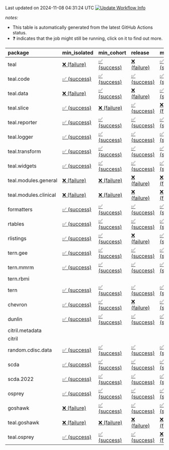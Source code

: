 Last updated on 2024-11-08 04:31:24 UTC [![Update Workflow
Info](https://github.com/averissimo/verdepcheck-status/actions/workflows/update.yaml/badge.svg)](https://github.com/averissimo/verdepcheck-status/actions/workflows/update.yaml)

*notes:*

-   This table is automatically generated from the latest GitHub Actions
    status.
-   ❓ indicates that the job might still be running, click on it to
    find out more.

<table>
<colgroup>
<col style="width: 4%" />
<col style="width: 23%" />
<col style="width: 23%" />
<col style="width: 23%" />
<col style="width: 23%" />
</colgroup>
<thead>
<tr class="header">
<th style="text-align: left;">package</th>
<th style="text-align: left;">min_isolated</th>
<th style="text-align: left;">min_cohort</th>
<th style="text-align: left;">release</th>
<th style="text-align: left;">max</th>
</tr>
</thead>
<tbody>
<tr class="odd">
<td style="text-align: left;">teal</td>
<td
style="text-align: left;"><a href="https://github.com/insightsengineering/teal/actions/runs/11648237548/job/32434433464">❌
(failure)</a></td>
<td
style="text-align: left;"><a href="https://github.com/insightsengineering/teal/actions/runs/11648237548/job/32434433398">✅
(success)</a></td>
<td
style="text-align: left;"><a href="https://github.com/insightsengineering/teal/actions/runs/11648237548/job/32434433612">❌
(failure)</a></td>
<td
style="text-align: left;"><a href="https://github.com/insightsengineering/teal/actions/runs/11648237548/job/32434433548">✅
(success)</a></td>
</tr>
<tr class="even">
<td style="text-align: left;">teal.code</td>
<td
style="text-align: left;"><a href="https://github.com/insightsengineering/teal.code/actions/runs/11648248897/job/32434455888">✅
(success)</a></td>
<td
style="text-align: left;"><a href="https://github.com/insightsengineering/teal.code/actions/runs/11648248897/job/32434455808">✅
(success)</a></td>
<td
style="text-align: left;"><a href="https://github.com/insightsengineering/teal.code/actions/runs/11648248897/job/32434455961">✅
(success)</a></td>
<td
style="text-align: left;"><a href="https://github.com/insightsengineering/teal.code/actions/runs/11648248897/job/32434455704">✅
(success)</a></td>
</tr>
<tr class="odd">
<td style="text-align: left;">teal.data</td>
<td
style="text-align: left;"><a href="https://github.com/insightsengineering/teal.data/actions/runs/11648239950/job/32434437994">❌
(failure)</a></td>
<td
style="text-align: left;"><a href="https://github.com/insightsengineering/teal.data/actions/runs/11648239950/job/32434437846">✅
(success)</a></td>
<td
style="text-align: left;"><a href="https://github.com/insightsengineering/teal.data/actions/runs/11648239950/job/32434438095">❌
(failure)</a></td>
<td
style="text-align: left;"><a href="https://github.com/insightsengineering/teal.data/actions/runs/11648239950/job/32434437913">✅
(success)</a></td>
</tr>
<tr class="even">
<td style="text-align: left;">teal.slice</td>
<td
style="text-align: left;"><a href="https://github.com/insightsengineering/teal.slice/actions/runs/11648244059/job/32434446088">✅
(success)</a></td>
<td
style="text-align: left;"><a href="https://github.com/insightsengineering/teal.slice/actions/runs/11648244059/job/32434445926">❌
(failure)</a></td>
<td
style="text-align: left;"><a href="https://github.com/insightsengineering/teal.slice/actions/runs/11648244059/job/32434446163">✅
(success)</a></td>
<td
style="text-align: left;"><a href="https://github.com/insightsengineering/teal.slice/actions/runs/11648244059/job/32434446005">❌
(failure)</a></td>
</tr>
<tr class="odd">
<td style="text-align: left;">teal.reporter</td>
<td
style="text-align: left;"><a href="https://github.com/insightsengineering/teal.reporter/actions/runs/11648241463/job/32434441350">✅
(success)</a></td>
<td
style="text-align: left;"><a href="https://github.com/insightsengineering/teal.reporter/actions/runs/11648241463/job/32434441141">✅
(success)</a></td>
<td
style="text-align: left;"><a href="https://github.com/insightsengineering/teal.reporter/actions/runs/11648241463/job/32434441439">✅
(success)</a></td>
<td
style="text-align: left;"><a href="https://github.com/insightsengineering/teal.reporter/actions/runs/11648241463/job/32434441281">✅
(success)</a></td>
</tr>
<tr class="even">
<td style="text-align: left;">teal.logger</td>
<td
style="text-align: left;"><a href="https://github.com/insightsengineering/teal.logger/actions/runs/11648237910/job/32434434411">✅
(success)</a></td>
<td
style="text-align: left;"><a href="https://github.com/insightsengineering/teal.logger/actions/runs/11648237910/job/32434434174">✅
(success)</a></td>
<td
style="text-align: left;"><a href="https://github.com/insightsengineering/teal.logger/actions/runs/11648237910/job/32434434491">✅
(success)</a></td>
<td
style="text-align: left;"><a href="https://github.com/insightsengineering/teal.logger/actions/runs/11648237910/job/32434434303">✅
(success)</a></td>
</tr>
<tr class="odd">
<td style="text-align: left;">teal.transform</td>
<td
style="text-align: left;"><a href="https://github.com/insightsengineering/teal.transform/actions/runs/11648242036/job/32434442467">✅
(success)</a></td>
<td
style="text-align: left;"><a href="https://github.com/insightsengineering/teal.transform/actions/runs/11648242036/job/32434442381">✅
(success)</a></td>
<td
style="text-align: left;"><a href="https://github.com/insightsengineering/teal.transform/actions/runs/11648242036/job/32434442581">✅
(success)</a></td>
<td
style="text-align: left;"><a href="https://github.com/insightsengineering/teal.transform/actions/runs/11648242036/job/32434442292">✅
(success)</a></td>
</tr>
<tr class="even">
<td style="text-align: left;">teal.widgets</td>
<td
style="text-align: left;"><a href="https://github.com/insightsengineering/teal.widgets/actions/runs/11648252967/job/32434464482">✅
(success)</a></td>
<td
style="text-align: left;"><a href="https://github.com/insightsengineering/teal.widgets/actions/runs/11648252967/job/32434464424">✅
(success)</a></td>
<td
style="text-align: left;"><a href="https://github.com/insightsengineering/teal.widgets/actions/runs/11648252967/job/32434464547">✅
(success)</a></td>
<td
style="text-align: left;"><a href="https://github.com/insightsengineering/teal.widgets/actions/runs/11648252967/job/32434464362">✅
(success)</a></td>
</tr>
<tr class="odd">
<td style="text-align: left;">teal.modules.general</td>
<td
style="text-align: left;"><a href="https://github.com/insightsengineering/teal.modules.general/actions/runs/11648237651/job/32434433775">❌
(failure)</a></td>
<td
style="text-align: left;"><a href="https://github.com/insightsengineering/teal.modules.general/actions/runs/11648237651/job/32434433954">❌
(failure)</a></td>
<td
style="text-align: left;"><a href="https://github.com/insightsengineering/teal.modules.general/actions/runs/11648237651/job/32434433863">❌
(failure)</a></td>
<td
style="text-align: left;"><a href="https://github.com/insightsengineering/teal.modules.general/actions/runs/11648237651/job/32434433682">❌
(failure)</a></td>
</tr>
<tr class="even">
<td style="text-align: left;">teal.modules.clinical</td>
<td
style="text-align: left;"><a href="https://github.com/insightsengineering/teal.modules.clinical/actions/runs/11648247994/job/32434453676">❌
(failure)</a></td>
<td
style="text-align: left;"><a href="https://github.com/insightsengineering/teal.modules.clinical/actions/runs/11648247994/job/32434453818">❌
(failure)</a></td>
<td
style="text-align: left;"><a href="https://github.com/insightsengineering/teal.modules.clinical/actions/runs/11648247994/job/32434453747">❌
(failure)</a></td>
<td
style="text-align: left;"><a href="https://github.com/insightsengineering/teal.modules.clinical/actions/runs/11648247994/job/32434453595">❌
(failure)</a></td>
</tr>
<tr class="odd">
<td style="text-align: left;">formatters</td>
<td
style="text-align: left;"><a href="https://github.com/insightsengineering/formatters/actions/runs/11648245219/job/32434448677">✅
(success)</a></td>
<td
style="text-align: left;"><a href="https://github.com/insightsengineering/formatters/actions/runs/11648245219/job/32434448518">✅
(success)</a></td>
<td
style="text-align: left;"><a href="https://github.com/insightsengineering/formatters/actions/runs/11648245219/job/32434448754">✅
(success)</a></td>
<td
style="text-align: left;"><a href="https://github.com/insightsengineering/formatters/actions/runs/11648245219/job/32434448605">✅
(success)</a></td>
</tr>
<tr class="even">
<td style="text-align: left;">rtables</td>
<td
style="text-align: left;"><a href="https://github.com/insightsengineering/rtables/actions/runs/11648237525/job/32434433667">✅
(success)</a></td>
<td
style="text-align: left;"><a href="https://github.com/insightsengineering/rtables/actions/runs/11648237525/job/32434433553">✅
(success)</a></td>
<td
style="text-align: left;"><a href="https://github.com/insightsengineering/rtables/actions/runs/11648237525/job/32434433768">✅
(success)</a></td>
<td
style="text-align: left;"><a href="https://github.com/insightsengineering/rtables/actions/runs/11648237525/job/32434433448">✅
(success)</a></td>
</tr>
<tr class="odd">
<td style="text-align: left;">rlistings</td>
<td
style="text-align: left;"><a href="https://github.com/insightsengineering/rlistings/actions/runs/11648240559/job/32570634842">✅
(success)</a></td>
<td
style="text-align: left;"><a href="https://github.com/insightsengineering/rlistings/actions/runs/11648240559/job/32570634692">✅
(success)</a></td>
<td
style="text-align: left;"><a href="https://github.com/insightsengineering/rlistings/actions/runs/11648240559/job/32570635116">❌
(failure)</a></td>
<td
style="text-align: left;"><a href="https://github.com/insightsengineering/rlistings/actions/runs/11648240559/job/32570634462">✅
(success)</a></td>
</tr>
<tr class="even">
<td style="text-align: left;">tern.gee</td>
<td
style="text-align: left;"><a href="https://github.com/insightsengineering/tern.gee/actions/runs/11648246357/job/32434450953">✅
(success)</a></td>
<td
style="text-align: left;"><a href="https://github.com/insightsengineering/tern.gee/actions/runs/11648246357/job/32434450872">✅
(success)</a></td>
<td
style="text-align: left;"><a href="https://github.com/insightsengineering/tern.gee/actions/runs/11648246357/job/32434450700">✅
(success)</a></td>
<td
style="text-align: left;"><a href="https://github.com/insightsengineering/tern.gee/actions/runs/11648246357/job/32434450776">✅
(success)</a></td>
</tr>
<tr class="odd">
<td style="text-align: left;">tern.mmrm</td>
<td
style="text-align: left;"><a href="https://github.com/insightsengineering/tern.mmrm/actions/runs/11648252442/job/32434463046">✅
(success)</a></td>
<td
style="text-align: left;"><a href="https://github.com/insightsengineering/tern.mmrm/actions/runs/11648252442/job/32434463125">✅
(success)</a></td>
<td
style="text-align: left;"><a href="https://github.com/insightsengineering/tern.mmrm/actions/runs/11648252442/job/32434463437">✅
(success)</a></td>
<td
style="text-align: left;"><a href="https://github.com/insightsengineering/tern.mmrm/actions/runs/11648252442/job/32434463340">✅
(success)</a></td>
</tr>
<tr class="even">
<td style="text-align: left;">tern.rbmi</td>
<td style="text-align: left;"></td>
<td style="text-align: left;"></td>
<td style="text-align: left;"></td>
<td style="text-align: left;"></td>
</tr>
<tr class="odd">
<td style="text-align: left;">tern</td>
<td
style="text-align: left;"><a href="https://github.com/insightsengineering/tern/actions/runs/11648241446/job/32578018419">✅
(success)</a></td>
<td
style="text-align: left;"><a href="https://github.com/insightsengineering/tern/actions/runs/11648241446/job/32578018600">✅
(success)</a></td>
<td
style="text-align: left;"><a href="https://github.com/insightsengineering/tern/actions/runs/11648241446/job/32578018816">✅
(success)</a></td>
<td
style="text-align: left;"><a href="https://github.com/insightsengineering/tern/actions/runs/11648241446/job/32578018166">✅
(success)</a></td>
</tr>
<tr class="even">
<td style="text-align: left;">chevron</td>
<td
style="text-align: left;"><a href="https://github.com/insightsengineering/chevron/actions/runs/11648246869/job/32434451678">✅
(success)</a></td>
<td
style="text-align: left;"><a href="https://github.com/insightsengineering/chevron/actions/runs/11648246869/job/32434451536">✅
(success)</a></td>
<td
style="text-align: left;"><a href="https://github.com/insightsengineering/chevron/actions/runs/11648246869/job/32434451593">❌
(failure)</a></td>
<td
style="text-align: left;"><a href="https://github.com/insightsengineering/chevron/actions/runs/11648246869/job/32434451469">✅
(success)</a></td>
</tr>
<tr class="odd">
<td style="text-align: left;">dunlin</td>
<td
style="text-align: left;"><a href="https://github.com/insightsengineering/dunlin/actions/runs/11648246231/job/32434450636">✅
(success)</a></td>
<td
style="text-align: left;"><a href="https://github.com/insightsengineering/dunlin/actions/runs/11648246231/job/32434450429">✅
(success)</a></td>
<td
style="text-align: left;"><a href="https://github.com/insightsengineering/dunlin/actions/runs/11648246231/job/32434450726">✅
(success)</a></td>
<td
style="text-align: left;"><a href="https://github.com/insightsengineering/dunlin/actions/runs/11648246231/job/32434450530">✅
(success)</a></td>
</tr>
<tr class="even">
<td style="text-align: left;">citril.metadata</td>
<td style="text-align: left;"></td>
<td style="text-align: left;"></td>
<td style="text-align: left;"></td>
<td style="text-align: left;"></td>
</tr>
<tr class="odd">
<td style="text-align: left;">citril</td>
<td style="text-align: left;"></td>
<td style="text-align: left;"></td>
<td style="text-align: left;"></td>
<td style="text-align: left;"></td>
</tr>
<tr class="even">
<td style="text-align: left;">random.cdisc.data</td>
<td
style="text-align: left;"><a href="https://github.com/insightsengineering/random.cdisc.data/actions/runs/11648244322/job/32434446525">✅
(success)</a></td>
<td
style="text-align: left;"><a href="https://github.com/insightsengineering/random.cdisc.data/actions/runs/11648244322/job/32434446427">✅
(success)</a></td>
<td
style="text-align: left;"><a href="https://github.com/insightsengineering/random.cdisc.data/actions/runs/11648244322/job/32434446581">✅
(success)</a></td>
<td
style="text-align: left;"><a href="https://github.com/insightsengineering/random.cdisc.data/actions/runs/11648244322/job/32434446470">✅
(success)</a></td>
</tr>
<tr class="odd">
<td style="text-align: left;">scda</td>
<td
style="text-align: left;"><a href="https://github.com/insightsengineering/scda/actions/runs/10437595381/job/28903950666">✅
(success)</a></td>
<td
style="text-align: left;"><a href="https://github.com/insightsengineering/scda/actions/runs/10437595381/job/28903950617">✅
(success)</a></td>
<td
style="text-align: left;"><a href="https://github.com/insightsengineering/scda/actions/runs/10437595381/job/28903950725">✅
(success)</a></td>
<td
style="text-align: left;"><a href="https://github.com/insightsengineering/scda/actions/runs/10437595381/job/28903950525">✅
(success)</a></td>
</tr>
<tr class="even">
<td style="text-align: left;">scda.2022</td>
<td
style="text-align: left;"><a href="https://github.com/insightsengineering/scda.2022/actions/runs/10336794308/job/28612920887">✅
(success)</a></td>
<td
style="text-align: left;"><a href="https://github.com/insightsengineering/scda.2022/actions/runs/10336794308/job/28612920603">✅
(success)</a></td>
<td
style="text-align: left;"><a href="https://github.com/insightsengineering/scda.2022/actions/runs/10336794308/job/28612920985">✅
(success)</a></td>
<td
style="text-align: left;"><a href="https://github.com/insightsengineering/scda.2022/actions/runs/10336794308/job/28612920798">✅
(success)</a></td>
</tr>
<tr class="odd">
<td style="text-align: left;">osprey</td>
<td
style="text-align: left;"><a href="https://github.com/insightsengineering/osprey/actions/runs/11648250664/job/32434459659">✅
(success)</a></td>
<td
style="text-align: left;"><a href="https://github.com/insightsengineering/osprey/actions/runs/11648250664/job/32434459578">✅
(success)</a></td>
<td
style="text-align: left;"><a href="https://github.com/insightsengineering/osprey/actions/runs/11648250664/job/32434459746">✅
(success)</a></td>
<td
style="text-align: left;"><a href="https://github.com/insightsengineering/osprey/actions/runs/11648250664/job/32434459497">✅
(success)</a></td>
</tr>
<tr class="even">
<td style="text-align: left;">goshawk</td>
<td
style="text-align: left;"><a href="https://github.com/insightsengineering/goshawk/actions/runs/11648245227/job/32434448795">❌
(failure)</a></td>
<td
style="text-align: left;"><a href="https://github.com/insightsengineering/goshawk/actions/runs/11648245227/job/32434448608">✅
(success)</a></td>
<td
style="text-align: left;"><a href="https://github.com/insightsengineering/goshawk/actions/runs/11648245227/job/32434448884">✅
(success)</a></td>
<td
style="text-align: left;"><a href="https://github.com/insightsengineering/goshawk/actions/runs/11648245227/job/32434448703">✅
(success)</a></td>
</tr>
<tr class="odd">
<td style="text-align: left;">teal.goshawk</td>
<td
style="text-align: left;"><a href="https://github.com/insightsengineering/teal.goshawk/actions/runs/11648244348/job/32434446671">❌
(failure)</a></td>
<td
style="text-align: left;"><a href="https://github.com/insightsengineering/teal.goshawk/actions/runs/11648244348/job/32434446576">❌
(failure)</a></td>
<td
style="text-align: left;"><a href="https://github.com/insightsengineering/teal.goshawk/actions/runs/11648244348/job/32434446738">❌
(failure)</a></td>
<td
style="text-align: left;"><a href="https://github.com/insightsengineering/teal.goshawk/actions/runs/11648244348/job/32434446497">❌
(failure)</a></td>
</tr>
<tr class="even">
<td style="text-align: left;">teal.osprey</td>
<td
style="text-align: left;"><a href="https://github.com/insightsengineering/teal.osprey/actions/runs/11648249136/job/32434456411">✅
(success)</a></td>
<td
style="text-align: left;"><a href="https://github.com/insightsengineering/teal.osprey/actions/runs/11648249136/job/32434456503">✅
(success)</a></td>
<td
style="text-align: left;"><a href="https://github.com/insightsengineering/teal.osprey/actions/runs/11648249136/job/32434456576">✅
(success)</a></td>
<td
style="text-align: left;"><a href="https://github.com/insightsengineering/teal.osprey/actions/runs/11648249136/job/32434456344">❌
(failure)</a></td>
</tr>
</tbody>
</table>
